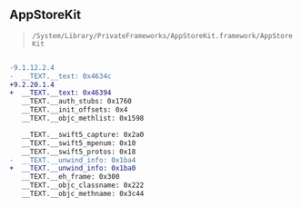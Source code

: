 ## AppStoreKit

> `/System/Library/PrivateFrameworks/AppStoreKit.framework/AppStoreKit`

```diff

-9.1.12.2.4
-  __TEXT.__text: 0x4634c
+9.2.20.1.4
+  __TEXT.__text: 0x46394
   __TEXT.__auth_stubs: 0x1760
   __TEXT.__init_offsets: 0x4
   __TEXT.__objc_methlist: 0x1598

   __TEXT.__swift5_capture: 0x2a0
   __TEXT.__swift5_mpenum: 0x10
   __TEXT.__swift5_protos: 0x18
-  __TEXT.__unwind_info: 0x1ba4
+  __TEXT.__unwind_info: 0x1ba0
   __TEXT.__eh_frame: 0x300
   __TEXT.__objc_classname: 0x222
   __TEXT.__objc_methname: 0x3c44

```
